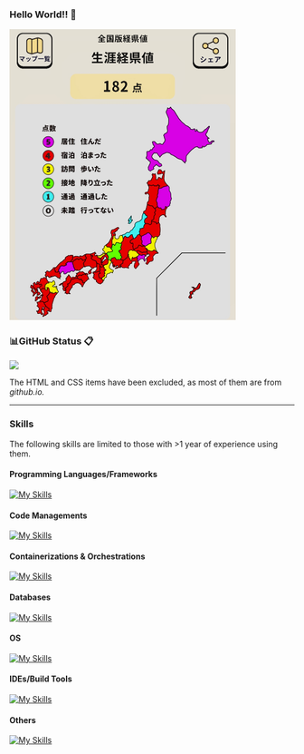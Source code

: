 ### Hello World!! 👋
<img width="400" alt="keikenchi" src="./keikenchi.jpg">

<!-- -->

### 📊GitHub Status 📋
<!-- Repository Status -->
<a href="https://github.com/huraicid/github-readme-stats">
  <img align="center" src="https://github-readme-stats.vercel.app/api?username=huraicid&theme=tokyonight&count_private=true" />
</a>

The HTML and CSS items have been excluded, as most of them are from *github.io.*

<!-- -->

---
### Skills
The following skills are limited to those with >1 year of experience using them.
#### Programming Languages/Frameworks
[![My Skills](https://skillicons.dev/icons?i=c,cs,cpp,css,html,java,js,powershell,spring)](https://skillicons.dev)

#### Code Managements
[![My Skills](https://skillicons.dev/icons?i=git,github,gitlub)](https://skillicons.dev)

#### Containerizations & Orchestrations
[![My Skills](https://skillicons.dev/icons?i=docker)](https://skillicons.dev)

#### Databases
[![My Skills](https://skillicons.dev/icons?i=mysql,postgres)](https://skillicons.dev)

#### OS
[![My Skills](https://skillicons.dev/icons?i=linux,ubuntu,windows)](https://skillicons.dev)

#### IDEs/Build Tools
[![My Skills](https://skillicons.dev/icons?i=eclipse,maven,visualstudio,vscode)](https://skillicons.dev)

#### Others
[![My Skills](https://skillicons.dev/icons?i=discord,gmail,md,latex,notion)](https://skillicons.dev)

<!-- -->

<!--
**huraicid/huraicid** is a ✨ _special_ ✨ repository because its `README.md` (this file) appears on your GitHub profile.

Here are some ideas to get you started:

- 🔭 I’m currently working on ...
- 🌱 I’m currently learning ...
- 👯 I’m looking to collaborate on ...
- 🤔 I’m looking for help with ...
- 💬 Ask me about ...
- 📫 How to reach me: ...
- 😄 Pronouns: ...
- ⚡ Fun fact: ...
-->
